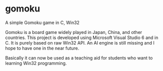 # gomoku
A simple Gomoku game in C, Win32

Gomoku is a board game widely played in Japan, China, and other countries. This project is developed using Microsoft Visual Studio 6 and in C. It is purely based on raw Win32 API. An AI engine is still missing and I hope to have one in the near future.

Basically it can now be used as a teaching aid for students who want to learning Win32 programming.
